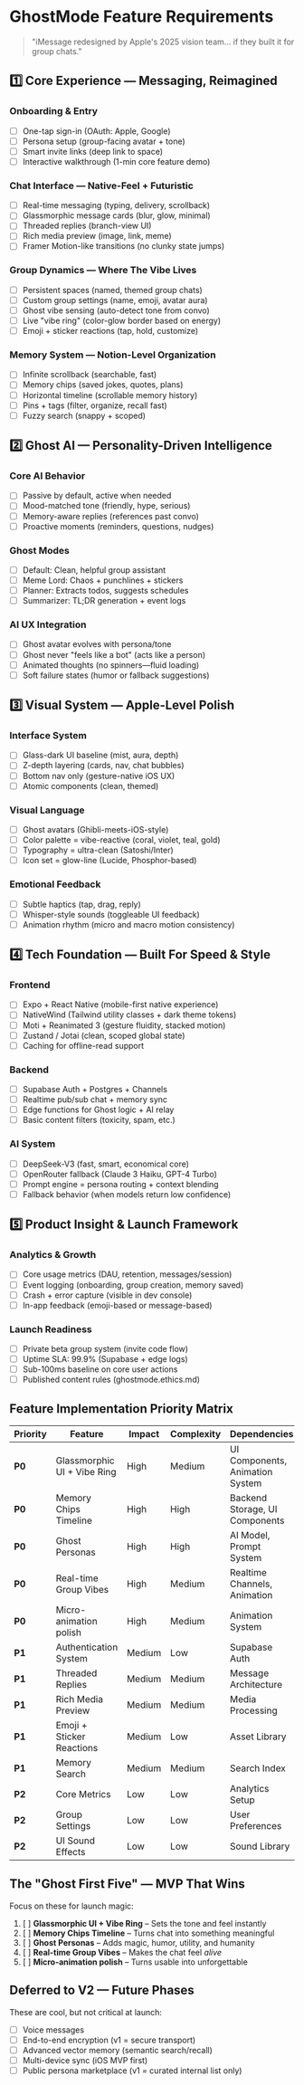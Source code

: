 # GhostMode Feature Requirements

> "iMessage redesigned by Apple's 2025 vision team… if they built it for group chats."

## 1️⃣ Core Experience — Messaging, Reimagined

### Onboarding & Entry
- [ ] One-tap sign-in (OAuth: Apple, Google)
- [ ] Persona setup (group-facing avatar + tone)
- [ ] Smart invite links (deep link to space)
- [ ] Interactive walkthrough (1-min core feature demo)

### Chat Interface — Native-Feel + Futuristic
- [ ] Real-time messaging (typing, delivery, scrollback)
- [ ] Glassmorphic message cards (blur, glow, minimal)
- [ ] Threaded replies (branch-view UI)
- [ ] Rich media preview (image, link, meme)
- [ ] Framer Motion-like transitions (no clunky state jumps)

### Group Dynamics — Where The Vibe Lives
- [ ] Persistent spaces (named, themed group chats)
- [ ] Custom group settings (name, emoji, avatar aura)
- [ ] Ghost vibe sensing (auto-detect tone from convo)
- [ ] Live "vibe ring" (color-glow border based on energy)
- [ ] Emoji + sticker reactions (tap, hold, customize)

### Memory System — Notion-Level Organization
- [ ] Infinite scrollback (searchable, fast)
- [ ] Memory chips (saved jokes, quotes, plans)
- [ ] Horizontal timeline (scrollable memory history)
- [ ] Pins + tags (filter, organize, recall fast)
- [ ] Fuzzy search (snappy + scoped)

## 2️⃣ Ghost AI — Personality-Driven Intelligence

### Core AI Behavior
- [ ] Passive by default, active when needed
- [ ] Mood-matched tone (friendly, hype, serious)
- [ ] Memory-aware replies (references past convo)
- [ ] Proactive moments (reminders, questions, nudges)

### Ghost Modes
- [ ] Default: Clean, helpful group assistant  
- [ ] Meme Lord: Chaos + punchlines + stickers  
- [ ] Planner: Extracts todos, suggests schedules  
- [ ] Summarizer: TL;DR generation + event logs  

### AI UX Integration
- [ ] Ghost avatar evolves with persona/tone
- [ ] Ghost never "feels like a bot" (acts like a person)
- [ ] Animated thoughts (no spinners—fluid loading)
- [ ] Soft failure states (humor or fallback suggestions)

## 3️⃣ Visual System — Apple-Level Polish

### Interface System
- [ ] Glass-dark UI baseline (mist, aura, depth)
- [ ] Z-depth layering (cards, nav, chat bubbles)
- [ ] Bottom nav only (gesture-native iOS UX)
- [ ] Atomic components (clean, themed)

### Visual Language
- [ ] Ghost avatars (Ghibli-meets-iOS-style)
- [ ] Color palette = vibe-reactive (coral, violet, teal, gold)
- [ ] Typography = ultra-clean (Satoshi/Inter)
- [ ] Icon set = glow-line (Lucide, Phosphor-based)

### Emotional Feedback
- [ ] Subtle haptics (tap, drag, reply)
- [ ] Whisper-style sounds (toggleable UI feedback)
- [ ] Animation rhythm (micro and macro motion consistency)

## 4️⃣ Tech Foundation — Built For Speed & Style

### Frontend
- [ ] Expo + React Native (mobile-first native experience)
- [ ] NativeWind (Tailwind utility classes + dark theme tokens)
- [ ] Moti + Reanimated 3 (gesture fluidity, stacked motion)
- [ ] Zustand / Jotai (clean, scoped global state)
- [ ] Caching for offline-read support

### Backend
- [ ] Supabase Auth + Postgres + Channels
- [ ] Realtime pub/sub chat + memory sync
- [ ] Edge functions for Ghost logic + AI relay
- [ ] Basic content filters (toxicity, spam, etc.)

### AI System
- [ ] DeepSeek-V3 (fast, smart, economical core)
- [ ] OpenRouter fallback (Claude 3 Haiku, GPT-4 Turbo)
- [ ] Prompt engine = persona routing + context blending
- [ ] Fallback behavior (when models return low confidence)

## 5️⃣ Product Insight & Launch Framework

### Analytics & Growth
- [ ] Core usage metrics (DAU, retention, messages/session)
- [ ] Event logging (onboarding, group creation, memory saved)
- [ ] Crash + error capture (visible in dev console)
- [ ] In-app feedback (emoji-based or message-based)

### Launch Readiness
- [ ] Private beta group system (invite code flow)
- [ ] Uptime SLA: 99.9% (Supabase + edge logs)
- [ ] Sub-100ms baseline on core user actions
- [ ] Published content rules (ghostmode.ethics.md)

## Feature Implementation Priority Matrix

| Priority | Feature | Impact | Complexity | Dependencies |
|----------|---------|--------|------------|-------------|
| **P0** | Glassmorphic UI + Vibe Ring | High | Medium | UI Components, Animation System |
| **P0** | Memory Chips Timeline | High | High | Backend Storage, UI Components |
| **P0** | Ghost Personas | High | High | AI Model, Prompt System |
| **P0** | Real-time Group Vibes | High | Medium | Realtime Channels, Animation |
| **P0** | Micro-animation polish | High | Medium | Animation System |
| **P1** | Authentication System | Medium | Low | Supabase Auth |
| **P1** | Threaded Replies | Medium | Medium | Message Architecture |
| **P1** | Rich Media Preview | Medium | Medium | Media Processing |
| **P1** | Emoji + Sticker Reactions | Medium | Low | Asset Library |
| **P1** | Memory Search | Medium | Medium | Search Index |
| **P2** | Core Metrics | Low | Low | Analytics Setup |
| **P2** | Group Settings | Low | Low | User Preferences |
| **P2** | UI Sound Effects | Low | Low | Sound Library |

## The "Ghost First Five" — MVP That Wins

Focus on these for launch magic:

1. [ ] **Glassmorphic UI + Vibe Ring** – Sets the tone and feel instantly  
2. [ ] **Memory Chips Timeline** – Turns chat into something meaningful  
3. [ ] **Ghost Personas** – Adds magic, humor, utility, and humanity  
4. [ ] **Real-time Group Vibes** – Makes the chat feel *alive*  
5. [ ] **Micro-animation polish** – Turns usable into unforgettable

## Deferred to V2 — Future Phases

These are cool, but not critical at launch:

- [ ] Voice messages  
- [ ] End-to-end encryption (v1 = secure transport)  
- [ ] Advanced vector memory (semantic search/recall)  
- [ ] Multi-device sync (iOS MVP first)  
- [ ] Public persona marketplace (v1 = curated internal list only)
